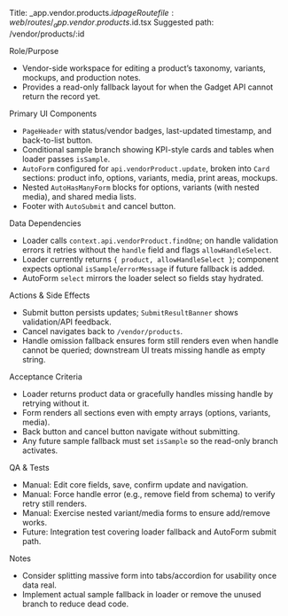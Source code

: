 Title: _app.vendor.products.$id page
Route file: web/routes/_app.vendor.products.$id.tsx
Suggested path: /vendor/products/:id

Role/Purpose
- Vendor-side workspace for editing a product’s taxonomy, variants, mockups, and production notes.
- Provides a read-only fallback layout for when the Gadget API cannot return the record yet.

Primary UI Components
- `PageHeader` with status/vendor badges, last-updated timestamp, and back-to-list button.
- Conditional sample branch showing KPI-style cards and tables when loader passes `isSample`.
- `AutoForm` configured for `api.vendorProduct.update`, broken into `Card` sections: product info, options, variants, media, print areas, mockups.
- Nested `AutoHasManyForm` blocks for options, variants (with nested media), and shared media lists.
- Footer with `AutoSubmit` and cancel button.

Data Dependencies
- Loader calls `context.api.vendorProduct.findOne`; on handle validation errors it retries without the `handle` field and flags `allowHandleSelect`.
- Loader currently returns `{ product, allowHandleSelect }`; component expects optional `isSample`/`errorMessage` if future fallback is added.
- AutoForm `select` mirrors the loader select so fields stay hydrated.

Actions & Side Effects
- Submit button persists updates; `SubmitResultBanner` shows validation/API feedback.
- Cancel navigates back to `/vendor/products`.
- Handle omission fallback ensures form still renders even when handle cannot be queried; downstream UI treats missing handle as empty string.

Acceptance Criteria
- Loader returns product data or gracefully handles missing handle by retrying without it.
- Form renders all sections even with empty arrays (options, variants, media).
- Back button and cancel button navigate without submitting.
- Any future sample fallback must set `isSample` so the read-only branch activates.

QA & Tests
- Manual: Edit core fields, save, confirm update and navigation.
- Manual: Force handle error (e.g., remove field from schema) to verify retry still renders.
- Manual: Exercise nested variant/media forms to ensure add/remove works.
- Future: Integration test covering loader fallback and AutoForm submit path.

Notes
- Consider splitting massive form into tabs/accordion for usability once data real.
- Implement actual sample fallback in loader or remove the unused branch to reduce dead code.
